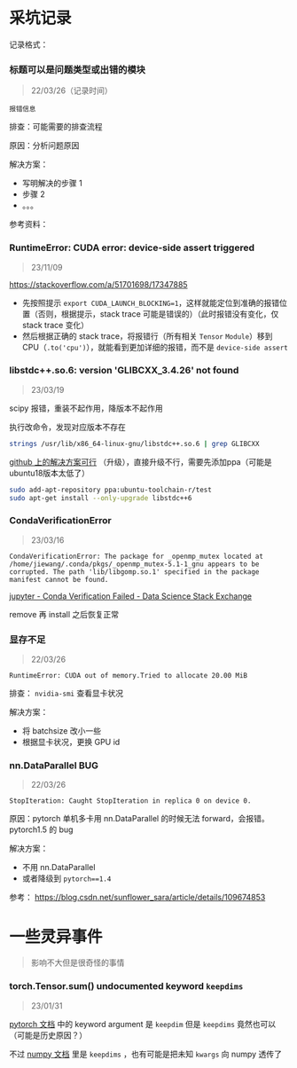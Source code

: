 # 采坑记录

记录格式：

### 标题可以是问题类型或出错的模块
> 22/03/26（记录时间）

```
报错信息
```

排查：可能需要的排查流程

原因：分析问题原因

解决方案：

- 写明解决的步骤 1
- 步骤 2
- 。。。

参考资料：

### RuntimeError: CUDA error: device-side assert triggered
> 23/11/09

https://stackoverflow.com/a/51701698/17347885

- 先按照提示 `export CUDA_LAUNCH_BLOCKING=1`，这样就能定位到准确的报错位置（否则，根据提示，stack trace 可能是错误的）（此时报错没有变化，仅 stack trace 变化）
- 然后根据正确的 stack trace，将报错行（所有相关 `Tensor` `Module`）移到 CPU（`.to('cpu')`），就能看到更加详细的报错，而不是 `device-side assert`

### libstdc++.so.6: version 'GLIBCXX_3.4.26' not found
> 23/03/19

scipy 报错，重装不起作用，降版本不起作用

执行改命令，发现对应版本不存在
```bash
strings /usr/lib/x86_64-linux-gnu/libstdc++.so.6 | grep GLIBCXX
```

 [github 上的解决方案可行](https://github.com/lhelontra/tensorflow-on-arm/issues/13#issuecomment-489296444) （升级），直接升级不行，需要先添加ppa（可能是ubuntu18版本太低了）

```bash
sudo add-apt-repository ppa:ubuntu-toolchain-r/test
sudo apt-get install --only-upgrade libstdc++6
```

### CondaVerificationError
> 23/03/16

```
CondaVerificationError: The package for _openmp_mutex located at /home/jiewang/.conda/pkgs/_openmp_mutex-5.1-1_gnu appears to be corrupted. The path 'lib/libgomp.so.1' specified in the package manifest cannot be found.
```

 [jupyter - Conda Verification Failed - Data Science Stack Exchange](https://datascience.stackexchange.com/questions/41732/conda-verification-failed)

remove 再 install 之后恢复正常

### 显存不足
> 22/03/26

```
RuntimeError: CUDA out of memory.Tried to allocate 20.00 MiB
```

排查： `nvidia-smi` 查看显卡状况

解决方案：

- 将 batchsize 改小一些
- 根据显卡状况，更换 GPU id

### nn.DataParallel BUG
> 22/03/26

```
StopIteration: Caught StopIteration in replica 0 on device 0.
```

原因：pytorch 单机多卡用 nn.DataParallel 的时候无法 forward，会报错。pytorch1.5 的 bug

解决方案：

- 不用 nn.DataParallel
- 或者降级到 `pytorch==1.4`

参考： https://blog.csdn.net/sunflower_sara/article/details/109674853

# 一些灵异事件

> 影响不大但是很奇怪的事情

### torch.Tensor.sum() undocumented keyword `keepdims`
> 23/01/31

 [pytorch 文档](https://pytorch.org/docs/stable/generated/torch.Tensor.sum.html#torch.Tensor.sum) 中的 keyword argument 是 `keepdim` 但是 `keepdims` 竟然也可以（可能是历史原因？）

不过 [numpy 文档](https://numpy.org/doc/stable/reference/generated/numpy.sum.html) 里是 `keepdims` ，也有可能是把未知 `kwargs` 向 numpy 透传了
